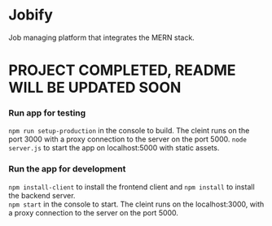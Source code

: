 # Jobify
Job managing platform that integrates the MERN stack.

# PROJECT COMPLETED, README WILL BE UPDATED SOON

### Run app for testing
`npm run setup-production` in the console to build. The cleint runs on the port 3000 with a proxy connection to the server on the port 5000.
`node server.js` to start the app on localhost:5000 with static assets.

### Run the app for development
`npm install-client` to install the frontend client and `npm install` to install the backend server.  
`npm start` in the console to start. The cleint runs on the localhost:3000, with a proxy connection to the server on the port 5000.
